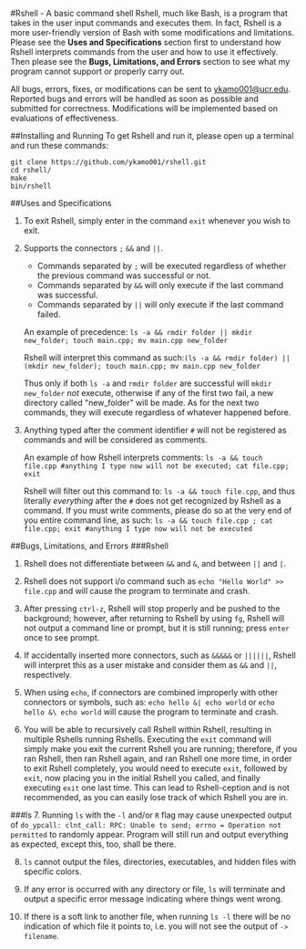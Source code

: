#Rshell - A basic command shell
Rshell, much like Bash, is a program that takes in the user input commands and executes them.
In fact, Rshell is a more user-friendly version of Bash with some modifications and limitations.
Please see the **Uses and Specifications** section first to understand how Rshell interprets commands
from the user and how to use it effectively. Then please see the **Bugs, Limitations, and Errors** section
to see what my program cannot support or properly carry out.

All bugs, errors, fixes, or modifications can be sent to ykamo001@ucr.edu.
Reported bugs and errors will be handled as soon as possible and submitted for correctness.
Modifications will be implemented based on evaluations of effectiveness.

##Installing and Running
To get Rshell and run it, please open up a terminal and run these commands:
```
git clone https://github.com/ykamo001/rshell.git
cd rshell/
make
bin/rshell
```

##Uses and Specifications
1. To exit Rshell, simply enter in the command `exit` whenever you wish to exit.

2. Supports the connectors `;` `&&` and `||`.
	* Commands separated by `;` will be executed regardless of whether the previous command was successful or not.
	* Commands separated by `&&` will only execute if the last command was successful.
	* Commands separated by `||` will only execute if the last command failed.

	An example of precedence: `ls -a && rmdir folder || mkdir new_folder; touch main.cpp; mv main.cpp new_folder`

	Rshell will interpret this command as such:`(ls -a && rmdir folder) || (mkdir new_folder); touch main.cpp; mv main.cpp new_folder`
	
	Thus only if both `ls -a` and `rmdir folder` are successful will `mkdir new_folder` _not_ execute, otherwise if
	any of the first two fail, a new directory called "new_folder" will be made. As for the next two commands, 
	they will execute regardless of whatever happened before.

3. Anything typed after the comment identifier `#` will not be registered as commands and will be considered as comments.
	
	An example of how Rshell interprets comments: `ls -a && touch file.cpp #anything I type now will not be executed; cat file.cpp; exit`
	
	Rshell will filter out this command to: `ls -a && touch file.cpp`, and thus literally _everything_ after the `#` does not
	get recognized by Rshell as a command. 
	If you must write comments, please do so at the very end of you entire command line, as such:
	`ls -a && touch file.cpp ; cat file.cpp; exit #anything I type now will not be executed`

##Bugs, Limitations, and Errors
###Rshell
1. Rshell does not differentiate between `&&` and `&`, and between `||` and `|`.

2. Rshell  does not support i/o command such as `echo "Hello World" >> file.cpp` and will cause the program to terminate and crash.

3. After pressing `ctrl-z`, Rshell will stop properly and be pushed to the background; however, after returning to Rshell
by using `fg`, Rshell will not output a command line or prompt, but it is still running; press `enter` once to see prompt.

4. If accidentally inserted more connectors, such as `&&&&&` or `||||||`, Rshell will interpret this as a user mistake and consider 
them as `&&` and `||`, respectively.

5. When using `echo`, if connectors are combined improperly with other connectors or symbols, such as: `echo hello &| echo world` or
`echo hello &\ echo world` will cause the program to terminate and crash.

6. You will be able to recursively call Rshell within Rshell, resulting in multiple Rshells running Rshells. Executing the `exit` command
will simply make you exit the current Rshell you are running; therefore, if you ran Rshell, then ran Rshell again, and ran Rshell one more
time, in order to exit Rshell completely, you would need to execute `exit`, followed by `exit`, now placing you in the initial Rshell you
called, and finally executing `exit` one last time. This can lead to Rshell-ception and is not recommended, as you can easily lose track
of which Rshell you are in.

###ls
7. Running `ls` with the `-l` and/or `R` flag may cause unexpected output of 
`do_ypcall: clnt_call: RPC: Unable to send; errno = Operation not permitted` to randomly appear. Program will still run and output
everything as expected, except this, too, shall be there.

8. `ls` cannot output the files, directories, executables, and hidden files with specific colors.

9. If any error is occurred with any directory or file, `ls` will terminate and output a specific error message indicating where things
went wrong.

10. If there is a soft link to another file, when running `ls -l` there will be no indication of which file it points to, i.e. 
you will not see the output of `-> filename`.
